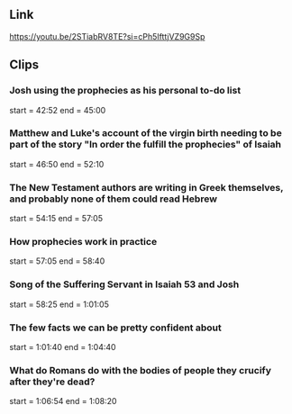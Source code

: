 ## Link
https://youtu.be/2STiabRV8TE?si=cPh5IfttjVZ9G9Sp

## Clips

### Josh using the prophecies as his personal to-do list
start = 42:52
end = 45:00

### Matthew and Luke's account of the virgin birth needing to be part of the story "In order the fulfill the prophecies" of Isaiah
start = 46:50
end = 52:10

### The New Testament authors are writing in Greek themselves, and probably none of them could read Hebrew
start = 54:15
end = 57:05

### How prophecies work in practice 
start = 57:05
end = 58:40

### Song of the Suffering Servant in Isaiah 53 and Josh
start = 58:25
end = 1:01:05

### The few facts we can be pretty confident about
start = 1:01:40
end = 1:04:40

### What do Romans do with the bodies of people they crucify after they're dead?
start = 1:06:54
end = 1:08:20
